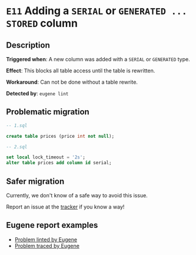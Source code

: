 # `E11` Adding a `SERIAL` or `GENERATED ... STORED` column

## Description

**Triggered when**: A new column was added with a `SERIAL` or `GENERATED` type.

**Effect**: This blocks all table access until the table is rewritten.

**Workaround**: Can not be done without a table rewrite.

**Detected by**: `eugene lint`

## Problematic migration

```sql
-- 1.sql

create table prices (price int not null);

-- 2.sql

set local lock_timeout = '2s';
alter table prices add column id serial;

```

## Safer migration

Currently, we don't know of a safe way to avoid this issue.

Report an issue at the [tracker](https://github.com/kaaveland/eugene) if
you know a way!

## Eugene report examples

- [Problem linted by Eugene](unsafe_lint.md)
- [Problem traced by Eugene](unsafe_trace.md)

